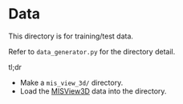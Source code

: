 # Data

This directory is for training/test data.

Refer to `data_generator.py` for the directory detail.

tl;dr

- Make a `mis_view_3d/` directory.
- Load the [MISView3D](https://misview3d.aminzabardast.com/) data into the directory.
